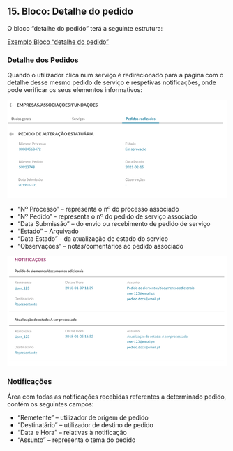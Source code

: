 ## 15.	Bloco: Detalhe do pedido

O bloco “detalhe do pedido” terá a seguinte estrutura:

<a href="https://github.com/amagovpt/ePortugal/blob/main/exemplos/detalhedepedido.xml" target="_blank">Exemplo Bloco “detalhe do pedido”</a>

### Detalhe dos Pedidos
Quando o utilizador clica num serviço é redirecionado para a página com o detalhe desse mesmo pedido de serviço e respetivas notificações, onde pode verificar os seus elementos informativos:

![Detalhe dos Pedido](https://github.com/amagovpt/ePortugal/blob/main/assets/images/detalhe-pedido.png?raw=true)

-	“Nº Processo” – representa o nº do processo associado
-	“Nº Pedido” - representa o nº do pedido de serviço associado
-	“Data Submissão” – do envio ou recebimento de pedido de serviço
-	“Estado” – Arquivado
-	“Data Estado” - da atualização de estado do serviço
-	“Observações” – notas/comentários ao pedido associado

![Notificações](https://github.com/amagovpt/ePortugal/blob/main/assets/images/notificacoes.png?raw=true)

### Notificações
Área com todas as notificações recebidas referentes a determinado pedido, contém os seguintes campos:
-	“Remetente” – utilizador de origem de pedido
-	“Destinatário” – utilizador de destino de pedido
-	“Data e Hora” – relativas à notificação
-	“Assunto” – representa o tema do pedido